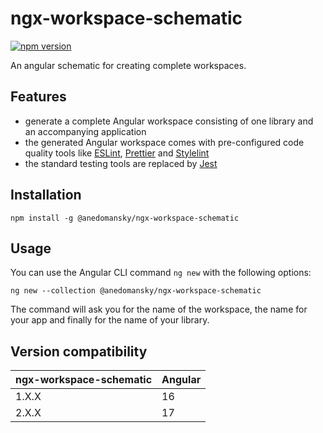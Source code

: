 # ngx-workspace-schematic

[![npm version](https://badge.fury.io/js/@anedomansky%2Fngx-workspace-schematic.svg)](https://badge.fury.io/js/@anedomansky%2Fngx-workspace-schematic)

An angular schematic for creating complete workspaces.

## Features

- generate a complete Angular workspace consisting of one library and an accompanying application
- the generated Angular workspace comes with pre-configured code quality tools like [ESLint](https://eslint.org/), [Prettier](https://prettier.io/) and [Stylelint](https://stylelint.io/)
- the standard testing tools are replaced by [Jest](https://jestjs.io/)

## Installation

`npm install -g @anedomansky/ngx-workspace-schematic`

## Usage

You can use the Angular CLI command `ng new` with the following options:

`ng new --collection @anedomansky/ngx-workspace-schematic`

The command will ask you for the name of the workspace, the name for your app and finally for the name of your library.

## Version compatibility

| ngx-workspace-schematic | Angular |
| ----------------------- | ------- |
| 1.X.X                   | 16      |
| 2.X.X                   | 17      |
